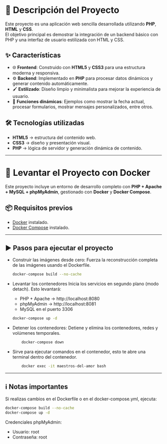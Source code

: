 # 📌 Descripción del Proyecto

Este proyecto es una aplicación web sencilla desarrollada utilizando **PHP**, **HTML** y **CSS**.  
El objetivo principal es demostrar la integración de un backend básico con PHP y una interfaz de usuario estilizada con HTML y CSS.

## ✨ Características

- 🌐 **Frontend**: Construido con **HTML5** y **CSS3** para una estructura moderna y responsiva.
- ⚙️ **Backend**: Implementado en **PHP** para procesar datos dinámicos y generar contenido automáticamente.
- 🖌️ **Estilizado**: Diseño limpio y minimalista para mejorar la experiencia de usuario.
- 📅 **Funciones dinámicas**: Ejemplos como mostrar la fecha actual, procesar formularios, mostrar mensajes personalizados, entre otros.

## 🛠️ Tecnologías utilizadas

- **HTML5** → estructura del contenido web.
- **CSS3** → diseño y presentación visual.
- **PHP** → lógica de servidor y generación dinámica de contenido.

---

# 🚀 Levantar el Proyecto con Docker

Este proyecto incluye un entorno de desarrollo completo con **PHP + Apache + MySQL + phpMyAdmin**, gestionado con **Docker** y **Docker Compose**.

## 📦 Requisitos previos

- [Docker](https://www.docker.com/get-started) instalado.
- [Docker Compose](https://docs.docker.com/compose/install/) instalado.

---

## ▶️ Pasos para ejecutar el proyecto

- Construir las imágenes desde cero: Fuerza la reconstrucción completa de las imágenes usando el Dockerfile.
    ```bash
    docker-compose build --no-cache
    ```

- Levantar los contenedores
    Inicia los servicios en segundo plano (modo detach).
    Esto levantará:
    - PHP + Apache → http://localhost:8080
    - phpMyAdmin → http://localhost:8081
    - MySQL en el puerto 3306
    ```bash
    docker-compose up -d
    ```

- Detener los contenedores: Detiene y elimina los contenedores, redes y volúmenes temporales.
    ```bash
        docker-compose down
    ```

- Sirve para ejecutar comandos en el contenedor, esto te abre una terminal dentro del contenedor.
    ```bash
        docker exec -it maestros-del-amor bash
    ```

---

## ℹ️ Notas importantes
Si realizas cambios en el Dockerfile o en el docker-compose.yml, ejecuta:
```bash
docker-compose build --no-cache
docker-compose up -d
```
Credenciales phpMyAdmin:
- Usuario: root
- Contraseña: root
